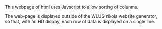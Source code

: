 This webpage of html uses Javscript to allow sorting of colunms.

The web-page is displayed outside of the WLUG nikola website generator, so that, with an HD display, each row of data is displayed on a single line.
